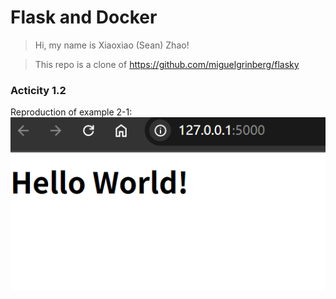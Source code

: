 # Flask and Docker
> Hi, my name is Xiaoxiao (Sean) Zhao!

> This repo is a clone of https://github.com/miguelgrinberg/flasky

### Acticity 1.2
Reproduction of example 2-1:
![alt text](img/image.png)

